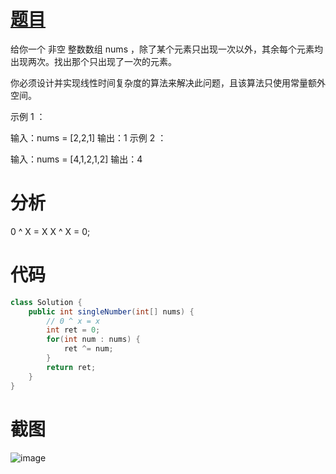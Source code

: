 # [题目](https://leetcode.cn/problems/single-number/?envType=study-plan-v2&envId=top-interview-150)
给你一个 非空 整数数组 nums ，除了某个元素只出现一次以外，其余每个元素均出现两次。找出那个只出现了一次的元素。

你必须设计并实现线性时间复杂度的算法来解决此问题，且该算法只使用常量额外空间。

 

示例 1 ：

输入：nums = [2,2,1]
输出：1
示例 2 ：

输入：nums = [4,1,2,1,2]
输出：4
# 分析
0 ^ X = X
X ^ X = 0;
# 代码
```java
class Solution {
    public int singleNumber(int[] nums) {
        // 0 ^ x = x
        int ret = 0;
        for(int num : nums) {
            ret ^= num;
        }
        return ret;
    }
}
```
# 截图
![image](https://github.com/user-attachments/assets/dd5c3d21-d215-425c-956f-4fdc60814771)
